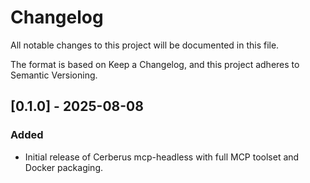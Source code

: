 # Changelog

All notable changes to this project will be documented in this file.

The format is based on Keep a Changelog, and this project adheres to Semantic Versioning.

## [0.1.0] - 2025-08-08
### Added
- Initial release of Cerberus mcp-headless with full MCP toolset and Docker packaging.



